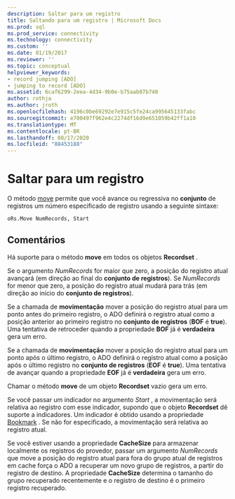 ```yaml
---
description: Saltar para um registro
title: Saltando para um registro | Microsoft Docs
ms.prod: sql
ms.prod_service: connectivity
ms.technology: connectivity
ms.custom: ''
ms.date: 01/19/2017
ms.reviewer: ''
ms.topic: conceptual
helpviewer_keywords:
- record jumping [ADO]
- jumping to record [ADO]
ms.assetid: 6caf6299-2eea-4d34-9b0e-b75aab07b740
author: rothja
ms.author: jroth
ms.openlocfilehash: 4196c0be69292e7e915c5fe24ca995645133fabc
ms.sourcegitcommit: e700497f962e4c2274df16d9e651059b42ff1a10
ms.translationtype: MT
ms.contentlocale: pt-BR
ms.lasthandoff: 08/17/2020
ms.locfileid: "88453188"
---
```

# <a name="jumping-to-a-record"></a>Saltar para um registro
O método [move](../../../ado/reference/ado-api/move-method-ado.md) permite que você avance ou regressiva no **conjunto** de registros um número especificado de registro usando a seguinte sintaxe:  
  
```  
oRs.Move NumRecords, Start  
```  
  
## <a name="remarks"></a>Comentários  
 Há suporte para o método **move** em todos os objetos **Recordset** .  
  
 Se o argumento *NumRecords* for maior que zero, a posição do registro atual avançará (em direção ao final do **conjunto de registros**). Se *NumRecords* for menor que zero, a posição do registro atual mudará para trás (em direção ao início do **conjunto de registros**).  
  
 Se a chamada de **movimentação** mover a posição do registro atual para um ponto antes do primeiro registro, o ADO definirá o registro atual como a posição anterior ao primeiro registro no **conjunto de registros** (**BOF** é **true**). Uma tentativa de retroceder quando a propriedade **BOF** já é **verdadeira** gera um erro.  
  
 Se a chamada de **movimentação** mover a posição do registro atual para um ponto após o último registro, o ADO definirá o registro atual como a posição após o último registro no **conjunto de registros** (**EOF** é **true**). Uma tentativa de avançar quando a propriedade **EOF** já é **verdadeira** gera um erro.  
  
 Chamar o método **move** de um objeto **Recordset** vazio gera um erro.  
  
 Se você passar um indicador no argumento *Start* , a movimentação será relativa ao registro com esse indicador, supondo que o objeto **Recordset** dê suporte a indicadores. Um indicador é obtido usando a propriedade [Bookmark](../../../ado/reference/ado-api/bookmark-property-ado.md) . Se não for especificado, a movimentação será relativa ao registro atual.  
  
 Se você estiver usando a propriedade **CacheSize** para armazenar localmente os registros do provedor, passar um argumento *NumRecords* que move a posição do registro atual para fora do grupo atual de registros em cache força o ADO a recuperar um novo grupo de registros, a partir do registro de destino. A propriedade **CacheSize** determina o tamanho do grupo recuperado recentemente e o registro de destino é o primeiro registro recuperado.
